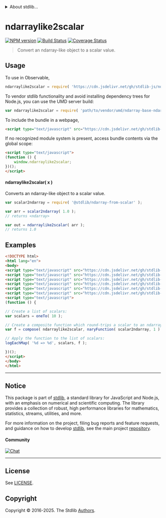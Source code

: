 <!--

@license Apache-2.0

Copyright (c) 2025 The Stdlib Authors.

Licensed under the Apache License, Version 2.0 (the "License");
you may not use this file except in compliance with the License.
You may obtain a copy of the License at

   http://www.apache.org/licenses/LICENSE-2.0

Unless required by applicable law or agreed to in writing, software
distributed under the License is distributed on an "AS IS" BASIS,
WITHOUT WARRANTIES OR CONDITIONS OF ANY KIND, either express or implied.
See the License for the specific language governing permissions and
limitations under the License.

-->


<details>
  <summary>
    About stdlib...
  </summary>
  <p>We believe in a future in which the web is a preferred environment for numerical computation. To help realize this future, we've built stdlib. stdlib is a standard library, with an emphasis on numerical and scientific computation, written in JavaScript (and C) for execution in browsers and in Node.js.</p>
  <p>The library is fully decomposable, being architected in such a way that you can swap out and mix and match APIs and functionality to cater to your exact preferences and use cases.</p>
  <p>When you use stdlib, you can be absolutely certain that you are using the most thorough, rigorous, well-written, studied, documented, tested, measured, and high-quality code out there.</p>
  <p>To join us in bringing numerical computing to the web, get started by checking us out on <a href="https://github.com/stdlib-js/stdlib">GitHub</a>, and please consider <a href="https://opencollective.com/stdlib">financially supporting stdlib</a>. We greatly appreciate your continued support!</p>
</details>

# ndarraylike2scalar

[![NPM version][npm-image]][npm-url] [![Build Status][test-image]][test-url] [![Coverage Status][coverage-image]][coverage-url] <!-- [![dependencies][dependencies-image]][dependencies-url] -->

> Convert an ndarray-like object to a scalar value.

<!-- Section to include introductory text. Make sure to keep an empty line after the intro `section` element and another before the `/section` close. -->

<section class="intro">

</section>

<!-- /.intro -->

<!-- Package usage documentation. -->



<section class="usage">

## Usage

To use in Observable,

```javascript
ndarraylike2scalar = require( 'https://cdn.jsdelivr.net/gh/stdlib-js/ndarray-base-ndarraylike2scalar@umd/browser.js' )
```

To vendor stdlib functionality and avoid installing dependency trees for Node.js, you can use the UMD server build:

```javascript
var ndarraylike2scalar = require( 'path/to/vendor/umd/ndarray-base-ndarraylike2scalar/index.js' )
```

To include the bundle in a webpage,

```html
<script type="text/javascript" src="https://cdn.jsdelivr.net/gh/stdlib-js/ndarray-base-ndarraylike2scalar@umd/browser.js"></script>
```

If no recognized module system is present, access bundle contents via the global scope:

```html
<script type="text/javascript">
(function () {
    window.ndarraylike2scalar;
})();
</script>
```

#### ndarraylike2scalar( x )

Converts an ndarray-like object to a scalar value.

```javascript
var scalar2ndarray = require( '@stdlib/ndarray-from-scalar' );

var arr = scalar2ndarray( 1.0 );
// returns <ndarray>

var out = ndarraylike2scalar( arr );
// returns 1.0
```

</section>

<!-- /.usage -->

<!-- Package usage notes. Make sure to keep an empty line after the `section` element and another before the `/section` close. -->

<section class="notes">

</section>

<!-- /.notes -->

<!-- Package usage examples. -->

<section class="examples">

## Examples

<!-- eslint no-undef: "error" -->

```html
<!DOCTYPE html>
<html lang="en">
<body>
<script type="text/javascript" src="https://cdn.jsdelivr.net/gh/stdlib-js/ndarray-from-scalar@umd/browser.js"></script>
<script type="text/javascript" src="https://cdn.jsdelivr.net/gh/stdlib-js/utils-compose@umd/browser.js"></script>
<script type="text/javascript" src="https://cdn.jsdelivr.net/gh/stdlib-js/utils-nary-function@umd/browser.js"></script>
<script type="text/javascript" src="https://cdn.jsdelivr.net/gh/stdlib-js/array-one-to@umd/browser.js"></script>
<script type="text/javascript" src="https://cdn.jsdelivr.net/gh/stdlib-js/console-log-each-map@umd/browser.js"></script>
<script type="text/javascript" src="https://cdn.jsdelivr.net/gh/stdlib-js/ndarray-base-ndarraylike2scalar@umd/browser.js"></script>
<script type="text/javascript">
(function () {

// Create a list of scalars:
var scalars = oneTo( 10 );

// Create a composite function which round-trips a scalar to an ndarray and back:
var f = compose( ndarraylike2scalar, naryFunction( scalar2ndarray, 1 ) );

// Apply the function to the list of scalars:
logEachMap( '%d => %d', scalars, f );

})();
</script>
</body>
</html>
```

</section>

<!-- /.examples -->

<!-- Section to include cited references. If references are included, add a horizontal rule *before* the section. Make sure to keep an empty line after the `section` element and another before the `/section` close. -->

<section class="references">

</section>

<!-- /.references -->

<!-- Section for related `stdlib` packages. Do not manually edit this section, as it is automatically populated. -->

<section class="related">

</section>

<!-- /.related -->

<!-- Section for all links. Make sure to keep an empty line after the `section` element and another before the `/section` close. -->


<section class="main-repo" >

* * *

## Notice

This package is part of [stdlib][stdlib], a standard library for JavaScript and Node.js, with an emphasis on numerical and scientific computing. The library provides a collection of robust, high performance libraries for mathematics, statistics, streams, utilities, and more.

For more information on the project, filing bug reports and feature requests, and guidance on how to develop [stdlib][stdlib], see the main project [repository][stdlib].

#### Community

[![Chat][chat-image]][chat-url]

---

## License

See [LICENSE][stdlib-license].


## Copyright

Copyright &copy; 2016-2025. The Stdlib [Authors][stdlib-authors].

</section>

<!-- /.stdlib -->

<!-- Section for all links. Make sure to keep an empty line after the `section` element and another before the `/section` close. -->

<section class="links">

[npm-image]: http://img.shields.io/npm/v/@stdlib/ndarray-base-ndarraylike2scalar.svg
[npm-url]: https://npmjs.org/package/@stdlib/ndarray-base-ndarraylike2scalar

[test-image]: https://github.com/stdlib-js/ndarray-base-ndarraylike2scalar/actions/workflows/test.yml/badge.svg?branch=main
[test-url]: https://github.com/stdlib-js/ndarray-base-ndarraylike2scalar/actions/workflows/test.yml?query=branch:main

[coverage-image]: https://img.shields.io/codecov/c/github/stdlib-js/ndarray-base-ndarraylike2scalar/main.svg
[coverage-url]: https://codecov.io/github/stdlib-js/ndarray-base-ndarraylike2scalar?branch=main

<!--

[dependencies-image]: https://img.shields.io/david/stdlib-js/ndarray-base-ndarraylike2scalar.svg
[dependencies-url]: https://david-dm.org/stdlib-js/ndarray-base-ndarraylike2scalar/main

-->

[chat-image]: https://img.shields.io/gitter/room/stdlib-js/stdlib.svg
[chat-url]: https://app.gitter.im/#/room/#stdlib-js_stdlib:gitter.im

[stdlib]: https://github.com/stdlib-js/stdlib

[stdlib-authors]: https://github.com/stdlib-js/stdlib/graphs/contributors

[umd]: https://github.com/umdjs/umd
[es-module]: https://developer.mozilla.org/en-US/docs/Web/JavaScript/Guide/Modules

[deno-url]: https://github.com/stdlib-js/ndarray-base-ndarraylike2scalar/tree/deno
[deno-readme]: https://github.com/stdlib-js/ndarray-base-ndarraylike2scalar/blob/deno/README.md
[umd-url]: https://github.com/stdlib-js/ndarray-base-ndarraylike2scalar/tree/umd
[umd-readme]: https://github.com/stdlib-js/ndarray-base-ndarraylike2scalar/blob/umd/README.md
[esm-url]: https://github.com/stdlib-js/ndarray-base-ndarraylike2scalar/tree/esm
[esm-readme]: https://github.com/stdlib-js/ndarray-base-ndarraylike2scalar/blob/esm/README.md
[branches-url]: https://github.com/stdlib-js/ndarray-base-ndarraylike2scalar/blob/main/branches.md

[stdlib-license]: https://raw.githubusercontent.com/stdlib-js/ndarray-base-ndarraylike2scalar/main/LICENSE

</section>

<!-- /.links -->
